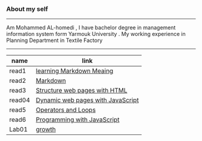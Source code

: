 ### About my self ###
-----
Am Mohammed AL-homedi , I have bachelor degree in management information system form Yarmouk University . My working experience in Planning Department in Textile Factory

------


| name | link |
| ----------- | ----------- |
| read1 | [learning Markdown Meaing ](read1.md)
| read2 | [Markdown](read2.md) |
| read3 | [Structure web pages with HTML](read3.md) |
| read04 | [Dynamic web pages with JavaScript](read04.md) |
| read5 | [Operators and Loops](read5.md) |
| read6 | [Programming with JavaScript](read6.md) |
| Lab01 | [growth](lab1.md) |

